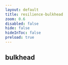 ```yaml
---
layout: default 
title: resilience-bulkhead  
zoom: 0.6   
disabled: false 
hide: false 
hideInToc: false    
preload: true   
---
```

## bulkhead    



```java


```